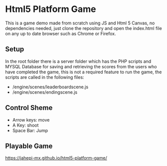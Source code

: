 # Html5 Platform Game

This is a game demo made from scratch using JS and Html 5 Canvas, no dependencies needed, just clone the repository and open the index.html file on any up to date browser such as Chrome or Firefox.

## Setup

In the root folder there is a server folder which has the PHP scripts and MYSQL Database for saving and retrieving the scores from the users who have completed the game, this is not a required feature to run the game, the scripts are called in the following files:

- /engine/scenes/leaderboardscene.js
- /engine/scenes/endingscene.js

## Control Sheme

- Arrow keys: move
- A Key: shoot
- Space Bar: Jump

## Playable Game

https://jahepi-mx.github.io/html5-platform-game/

